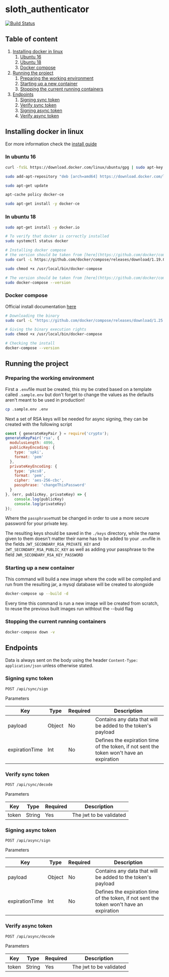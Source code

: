 # sloth_authenticator

[![Build Status](https://travis-ci.org/PootisPenserHere/sloth_authenticator.svg?branch=master)](https://travis-ci.org/PootisPenserHere/sloth_authenticator)

## Table of content

1. [Installing docker in linux](#installing-docker-in-linux)
   1. [Ubuntu 16](#in-ubuntu-16)
   2. [Ubuntu 18](#in-ubuntu-18)
   3. [Docker compose](#docker-compose)
2. [Running the project](#running-the-project)
   1. [Preparing the working environment](#preparing-the-working-environment)
   2. [Starting up a new container](#starting-up-a-new-container)
   3. [Stopping the current running containers](#stopping-the-current-running-containers)
3. [Endpoints](#endpoints)
   1. [Signing sync token](#signing-sync-token)
   2. [Verify sync token](#verify-sync-token)
   3. [Signing async token](#signing-async-token)
   4. [Verify async token](#verify-async-token)

## Installing docker in linux

Eor more information check the [install guide](https://docs.docker.com/install/linux/docker-ce/ubuntu/)

### In ubuntu 16

```bash
curl -fsSL https://download.docker.com/linux/ubuntu/gpg | sudo apt-key add -

sudo add-apt-repository "deb [arch=amd64] https://download.docker.com/linux/ubuntu $(lsb_release -cs) stable"

sudo apt-get update

apt-cache policy docker-ce

sudo apt-get install -y docker-ce
```

### In ubuntu 18

```bash
sudo apt-get install -y docker.io

# To verify that docker is correctly installed
sudo systemctl status docker

# Installing docker compose 
# the version should be taken from [here](https://github.com/docker/compose/releases)
sudo curl -L https://github.com/docker/compose/releases/download/1.19.0/docker-compose-`uname -s`-`uname -m` -o /usr/local/bin/docker-compose

sudo chmod +x /usr/local/bin/docker-compose

# The version should be taken from [here](https://github.com/docker/compose/releases)
sudo docker-compose --version
```

### Docker compose

Official install documentation [here](https://docs.docker.com/compose/install/)

```bash
# Downloading the binary
sudo curl -L "https://github.com/docker/compose/releases/download/1.25.0/docker-compose-$(uname -s)-$(uname -m)" -o /usr/local/bin/docker-compose

# Giving the binary execution rights
sudo chmod +x /usr/local/bin/docker-compose

# Checking the install
docker-compose --version
```

## Running the project

### Preparing the working environment

First a `.env`file must be created, this my be crated based on a template called `.sample.env` but don't forget to change the values as the defaults aren't meant to be used in production!

```bash
cp .sample.env .env
```

Next a set of RSA keys will be needed for async signing, they can be created with the following script

```javascript
const { generateKeyPair } = require('crypto');
generateKeyPair('rsa', {
  modulusLength: 4096,
  publicKeyEncoding: {
    type: 'spki',
    format: 'pem'
  },
  privateKeyEncoding: {
    type: 'pkcs8',
    format: 'pem',
    cipher: 'aes-256-cbc',
    passphrase: 'changeThisPassword'
  }
}, (err, publicKey, privateKey) => {
    console.log(publicKey)
    console.log(privateKey)
});

```

Where the `passphrase`must be changed in order to use a more secure password for your private key.

The resulting keys should be saved in the `./keys` directory, while the name given to them doesn't matter their name has to be added to your `.env`file in the fields `JWT_SECONDARY_RSA_PRIVATE_KEY` and `JWT_SECONDARY_RSA_PUBLIC_KEY` as well as adding your passphrase to the field `JWR_SECONDARY_RSA_KEY_PASSWORD`

### Starting up a new container

This command will build a new image where the code will be compiled and run from the resulting jar, a mysql database will be created to alongside

```bash
docker-compose up --build -d
```

Every time this command is run a new image will be created from scratch, to reuse the previous built images run withtout the --buid flag

### Stopping the current running containers

```bash
docker-compose down -v
```

## Endpoints

Data is always sent on the body using the header `Content-Type: application/json` unless otherwise stated.

### Signing sync token

```text
POST /api/sync/sign
```

Parameters

| Key            | Type   | Required | Description                                                  |
| -------------- | ------ | -------- | ------------------------------------------------------------ |
| payload        | Object | No       | Contains any data that will be added to the token's payload  |
| expirationTime | Int    | No       | Defines the expiration time of the token, if not sent the token won't have an expiration |

### Verify sync token

```text
POST /api/sync/decode
```

Parameters

| Key   | Type   | Required | Description             |
| ----- | ------ | -------- | ----------------------- |
| token | String | Yes      | The jwt to be validated |

### Signing async token

```text
POST /api/async/sign
```

Parameters

| Key            | Type   | Required | Description                                                  |
| -------------- | ------ | -------- | ------------------------------------------------------------ |
| payload        | Object | No       | Contains any data that will be added to the token's payload  |
| expirationTime | Int    | No       | Defines the expiration time of the token, if not sent the token won't have an expiration |

### Verify async token

```text
POST /api/async/decode
```

Parameters

| Key   | Type   | Required | Description             |
| ----- | ------ | -------- | ----------------------- |
| token | String | Yes      | The jwt to be validated |
